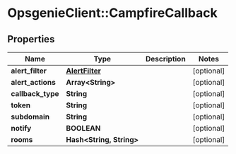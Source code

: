 # OpsgenieClient::CampfireCallback

## Properties
Name | Type | Description | Notes
------------ | ------------- | ------------- | -------------
**alert_filter** | [**AlertFilter**](AlertFilter.md) |  | [optional] 
**alert_actions** | **Array&lt;String&gt;** |  | [optional] 
**callback_type** | **String** |  | [optional] 
**token** | **String** |  | [optional] 
**subdomain** | **String** |  | [optional] 
**notify** | **BOOLEAN** |  | [optional] 
**rooms** | **Hash&lt;String, String&gt;** |  | [optional] 


